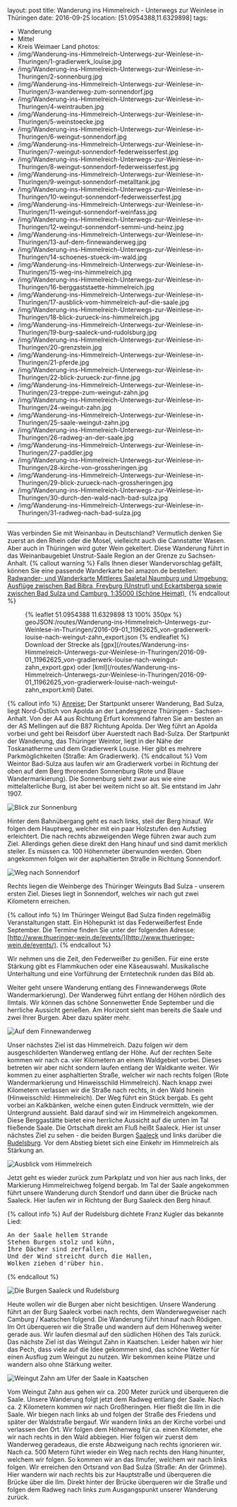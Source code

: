 layout: post
title: Wanderung ins Himmelreich - Unterwegs zur Weinlese in Thüringen
date: 2016-09-25
location: [51.0954388,11.6329898]
tags:
- Wanderung
- Mittel
- Kreis Weimaer Land
photos:
- /img/Wanderung-ins-Himmelreich-Unterwegs-zur-Weinlese-in-Thuringen/1-gradierwerk_louise.jpg
- /img/Wanderung-ins-Himmelreich-Unterwegs-zur-Weinlese-in-Thuringen/2-sonnenburg.jpg
- /img/Wanderung-ins-Himmelreich-Unterwegs-zur-Weinlese-in-Thuringen/3-wanderweg-zum-sonnendorf.jpg
- /img/Wanderung-ins-Himmelreich-Unterwegs-zur-Weinlese-in-Thuringen/4-weintrauben.jpg
- /img/Wanderung-ins-Himmelreich-Unterwegs-zur-Weinlese-in-Thuringen/5-weinstoecke.jpg
- /img/Wanderung-ins-Himmelreich-Unterwegs-zur-Weinlese-in-Thuringen/6-weingut-sonnendorf.jpg
- /img/Wanderung-ins-Himmelreich-Unterwegs-zur-Weinlese-in-Thuringen/7-weingut-sonnendorf-federweisserfest.jpg
- /img/Wanderung-ins-Himmelreich-Unterwegs-zur-Weinlese-in-Thuringen/8-weingut-sonnendorf-federweisserfest.jpg
- /img/Wanderung-ins-Himmelreich-Unterwegs-zur-Weinlese-in-Thuringen/9-weingut-sonnendorf-metalltank.jpg
- /img/Wanderung-ins-Himmelreich-Unterwegs-zur-Weinlese-in-Thuringen/10-weingut-sonnendorf-federweisserfest.jpg
- /img/Wanderung-ins-Himmelreich-Unterwegs-zur-Weinlese-in-Thuringen/11-weingut-sonnendorf-weinfass.jpg
- /img/Wanderung-ins-Himmelreich-Unterwegs-zur-Weinlese-in-Thuringen/12-weingut-sonnendorf-semmi-und-heinz.jpg
- /img/Wanderung-ins-Himmelreich-Unterwegs-zur-Weinlese-in-Thuringen/13-auf-dem-finnewanderweg.jpg
- /img/Wanderung-ins-Himmelreich-Unterwegs-zur-Weinlese-in-Thuringen/14-schoenes-stueck-im-wald.jpg
- /img/Wanderung-ins-Himmelreich-Unterwegs-zur-Weinlese-in-Thuringen/15-weg-ins-himmelreich.jpg
- /img/Wanderung-ins-Himmelreich-Unterwegs-zur-Weinlese-in-Thuringen/16-berggaststaette-himmelreich.jpg
- /img/Wanderung-ins-Himmelreich-Unterwegs-zur-Weinlese-in-Thuringen/17-ausblick-vom-himmelreich-auf-die-saale.jpg
- /img/Wanderung-ins-Himmelreich-Unterwegs-zur-Weinlese-in-Thuringen/18-blick-zurueck-ins-himmelreich.jpg
- /img/Wanderung-ins-Himmelreich-Unterwegs-zur-Weinlese-in-Thuringen/19-burg-saaleck-und-rudolsburg.jpg
- /img/Wanderung-ins-Himmelreich-Unterwegs-zur-Weinlese-in-Thuringen/20-grenzstein.jpg
- /img/Wanderung-ins-Himmelreich-Unterwegs-zur-Weinlese-in-Thuringen/21-pferde.jpg
- /img/Wanderung-ins-Himmelreich-Unterwegs-zur-Weinlese-in-Thuringen/22-blick-zurueck-zur-finne.jpg
- /img/Wanderung-ins-Himmelreich-Unterwegs-zur-Weinlese-in-Thuringen/23-treppe-zum-weingut-zahn.jpg
- /img/Wanderung-ins-Himmelreich-Unterwegs-zur-Weinlese-in-Thuringen/24-weingut-zahn.jpg
- /img/Wanderung-ins-Himmelreich-Unterwegs-zur-Weinlese-in-Thuringen/25-saale-weingut-zahn.jpg
- /img/Wanderung-ins-Himmelreich-Unterwegs-zur-Weinlese-in-Thuringen/26-radweg-an-der-saale.jpg
- /img/Wanderung-ins-Himmelreich-Unterwegs-zur-Weinlese-in-Thuringen/27-paddler.jpg
- /img/Wanderung-ins-Himmelreich-Unterwegs-zur-Weinlese-in-Thuringen/28-kirche-von-grossheringen.jpg
- /img/Wanderung-ins-Himmelreich-Unterwegs-zur-Weinlese-in-Thuringen/29-blick-zurueck-nach-grossheringen.jpg
- /img/Wanderung-ins-Himmelreich-Unterwegs-zur-Weinlese-in-Thuringen/30-durch-den-wald-nach-bad-sulza.jpg
- /img/Wanderung-ins-Himmelreich-Unterwegs-zur-Weinlese-in-Thuringen/31-radweg-nach-bad-sulza.jpg
---
Was verbinden Sie mit Weinanbau in Deutschland? Vermutlich denken Sie zuerst an den Rhein oder die Mosel, vielleicht auch die Cannstatter Wasen. Aber auch in Thüringen wird guter Wein gekeltert. Diese Wanderung führt in das Weinanbaugebiet Unstrut-Saale Region an der Grenze zu Sachsen-Anhalt.
{% callout warning %}
Falls Ihnen dieser Wandervorschlag gefällt, können Sie eine passende Wanderkarte bei amazon.de bestellen:
<a rel="nofollow" href="https://www.amazon.de/Radwander--Wanderkarte-Mittleres-Saaletal-Naumburg/dp/3895910996/ref=as_li_ss_tl?ie=UTF8&qid=1475071743&sr=8-1&keywords=wanderkarte+bad+sulza&linkCode=ll1&tag=thueringergip-21&linkId=12729e8fcd11dd8e3216bd449547ee5c">Radwander- und Wanderkarte Mittleres Saaletal Naumburg und Umgebung: Ausflüge zwischen Bad Bibra, Freyburg (Unstrut) und Eckartsberga sowie zwischen Bad Sulza und Camburg. 1:35000 (Schöne Heimat) </a><img src="http://ir-de.amazon-adsystem.com/e/ir?t=thueringergip-21&l=as2&o=3&a=1475071743" width="1" height="1" border="0" alt="" style="border:none !important; margin:0px !important;" />
{% endcallout %}
<figure>
{% leaflet 51.0954388 11.6329898 13 100% 350px %}
geoJSON:/routes/Wanderung-ins-Himmelreich-Unterwegs-zur-Weinlese-in-Thuringen/2016-09-01_11962625_von-gradierwerk-louise-nach-weingut-zahn_export.json
{% endleaflet %}
<figcaption>Download der Strecke als [gpx](/routes/Wanderung-ins-Himmelreich-Unterwegs-zur-Weinlese-in-Thuringen/2016-09-01_11962625_von-gradierwerk-louise-nach-weingut-zahn_export.gpx) oder [kml](/routes/Wanderung-ins-Himmelreich-Unterwegs-zur-Weinlese-in-Thuringen/2016-09-01_11962625_von-gradierwerk-louise-nach-weingut-zahn_export.kml) Datei.</figcaption></figure>
<!-- more -->
{% callout info %}
<u>Anreise:</u> Der Startpunkt unserer Wanderung, Bad Sulza, liegt Nord-Östlich von Apolda an der Landesgrenze Thüringen - Sachsen-Anhalt. Von der A4 aus Richtung Erfurt kommend fahren Sie am besten an der AS Mellingen auf die B87 Richtung Apolda. Der Weg führt an Apolda vorbei und geht bei Reisdorf über Auerstedt nach Bad-Sulza. Der Startpunkt der Wanderung, das Thüringer Weintor, liegt in der Nähe der Toskanatherme und dem Gradierwerk Louise. Hier gibt es mehrere Parkmöglichkeiten (Straße: Am Gradierwerk).
{% endcallout %}
Vom Weintor Bad-Sulza aus laufen wir am Gradierwerk vorbei in Richtung der oben auf dem Berg thronenden Sonnenburg (Rote und Blaue Wandermarkierung). Die Sonnenburg sieht zwar aus wie eine mittelalterliche Burg, ist aber bei weitem nicht so alt. Sie entstand im Jahr 1907.

![Blick zur Sonnenburg](/img/Wanderung-ins-Himmelreich-Unterwegs-zur-Weinlese-in-Thuringen/2-sonnenburg.jpg)

Hinter dem Bahnübergang geht es nach links, steil der Berg hinauf. Wir folgen dem Hauptweg, welcher mit ein paar Holzstufen den Aufstieg erleichtert. Die nach rechts abzweigenden Wege führen zwar auch zum Ziel. Allerdings gehen diese direkt den Hang hinauf und sind damit merklich steiler. Es müssen ca. 100 Höhenmeter überwunden werden. Oben angekommen folgen wir der asphaltierten Straße in Richtung Sonnendorf.

![Weg nach Sonnendorf](/img/Wanderung-ins-Himmelreich-Unterwegs-zur-Weinlese-in-Thuringen/3-wanderweg-zum-sonnendorf.jpg)

Rechts liegen die Weinberge des Thüringer Weinguts Bad Sulza - unserem ersten Ziel. Dieses liegt in Sonnendorf, welches wir nach gut zwei Kilometern erreichen.

{% callout info %}
Im Thüringer Weingut Bad Sulza finden regelmäßig Veranstaltungen statt. Ein Höhepunkt ist das Federweißerfest Ende September. Die Termine finden Sie unter der folgenden Adresse: [http://www.thueringer-wein.de/events/](http://www.thueringer-wein.de/events/).
{% endcallout %}

Wir nehmen uns die Zeit, den Federweißer zu genißen. Für eine erste Stärkung gibt es Flammkuchen oder eine Käseauswahl. Musikalische Unterhaltung und eine Vorführung der Erntetechnik runden das Bild ab.

Weiter geht unsere Wanderung entlang des Finnewanderwegs (Rote Wandermarkierung). Der Wanderweg führt entlang der Höhen nördlich des Ilmtals. Wir können das schöne Sonnenwetter Ende September und die herrliche Aussicht genießen. Am Horizont sieht man bereits die Saale und zwei Ihrer Burgen. Aber dazu später mehr.

![Auf dem Finnewanderweg](/img/Wanderung-ins-Himmelreich-Unterwegs-zur-Weinlese-in-Thuringen/13-auf-dem-finnewanderweg.jpg)

Unser nächstes Ziel ist das Himmelreich. Dazu folgen wir dem ausgeschilderten Wanderweg entlang der Höhe. Auf der rechten Seite kommen wir nach ca. vier Kilometern an einem Waldgebiet vorbei. Dieses betreten wir aber nicht sondern laufen entlang der Waldkante weiter. Wir kommen zu einer asphaltierten Straße, welcher wir nach rechts folgen (Rote Wandermarkierung und Hinweisschild Himmelreich). Nach knapp zwei Kilometern verlassen wir die Straße nach rechts, in den Wald hinein (Hinweisschild: Himmelreich). Der Weg führt ein Stück bergab. Es geht vorbei an Kalkbänken, welche einen guten Eindruck vermitteln, wie der Untergrund aussieht. Bald darauf sind wir im Himmelreich angekommen. Diese Berggastätte bietet eine herrliche Aussicht auf die unten im Tal fließende Saale. Die Ortschaft direkt am Fluß heißt Saaleck. Hier ist unser nächstes Ziel zu sehen - die beiden Burgen [Saaleck](https://de.wikipedia.org/wiki/Burg_Saaleck) und links darüber die [Rudelsburg](https://de.wikipedia.org/wiki/Rudelsburg). Vor dem Abstieg bietet sich eine Einkehr im Himmelreich als Stärkung an.

![Ausblick vom Himmelreich](/img/Wanderung-ins-Himmelreich-Unterwegs-zur-Weinlese-in-Thuringen/17-ausblick-vom-himmelreich-auf-die-saale.jpg)

Jetzt geht es wieder zurück zum Parkplatz und von hier aus nach links, der Markierung Himmelreichweg folgend bergab. Im Tal der Saale angekommen führt unsere Wanderung durch Stendorf und dann über die Brücke nach Saaleck. Hier laufen wir in Richtung der Burg Saaleck den Berg hinauf.

{% callout info %}
Auf der Rudelsburg dichtete Franz Kugler das bekannte Lied:
<pre>
An der Saale hellem Strande
Stehen Burgen stolz und kühn,
Ihre Dächer sind zerfallen,
Und der Wind streicht durch die Hallen,
Wolken ziehen d'rüber hin.
</pre>
{% endcallout %}

![Die Burgen Saaleck und Rudelsburg](/img/Wanderung-ins-Himmelreich-Unterwegs-zur-Weinlese-in-Thuringen/19-burg-saaleck-und-rudolsburg.jpg)

Heute wollen wir die Burgen aber nicht besichtigen. Unsere Wanderung führt an der Burg Saaleck vorbei nach rechts, dem Wanderwegweiser nach Camburg / Kaatschen folgend. Die Wanderung führt hinauf nach Rödigen. Im Ort überqueren wir die Straße und wandern auf dem Höhenweg weiter gerade aus. Wir laufen diesmal auf den südlichen Höhen des Tals zurück. Das nächste Ziel ist das Weingut Zahn in Kaatschen. Leider haben wir hier das Pech, dass viele auf die Idee gekommen sind, das schöne Wetter für einen Ausflug zum Weingut zu nutzen. Wir bekommen keine Plätze und wandern also ohne Stärkung weiter.

![Weingut Zahn am Ufer der Saale in Kaatschen](/img/Wanderung-ins-Himmelreich-Unterwegs-zur-Weinlese-in-Thuringen/25-saale-weingut-zahn.jpg)

Vom Weingut Zahn aus gehen wir ca. 200 Meter zurück und überqueren die Saale. Unsere Wanderung folgt jetzt dem Radweg entlang der Saale. Nach ca. 2 Kilometern kommen wir nach Großheringen. Hier fließt die Ilm in die Saale. Wir biegen nach links ab und folgen der Straße des Friedens und später der Waldstraße bergauf. Wir wandern links an der Kirche vorbei und verlassen den Ort. Wir folgen dem Höhenweg für ca. einen Kilometer, ehe wir nach rechts in den Wald abbiegen. Hier folgen wir zuerst dem Wanderweg geradeaus, die erste Abzweigung nach rechts ignorieren wir. Nach ca. 500 Metern führt wieder ein Weg nach rechts den Hang hinunter, welchem wir folgen. So kommen wir an das Ilmufer, welchem wir nach links folgen. Wir erreichen den Ortsrand von Bad Sulza (Straße: An der Grimme). Hier wandern wir nach rechts bis zur Hauptstraße und überqueren die Brücke über die Ilm. Direkt hinter der Brücke überqueren wir die Straße und folgen dem Radweg nach links zum Ausgangspunkt unserer Wanderung zurück.
